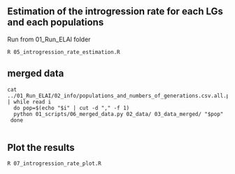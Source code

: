 ## Estimation of the introgression rate for each LGs and each populations

Run from 01_Run_ELAI folder
```
R 05_introgression_rate_estimation.R 
```

## merged data 

```
cat ../01_Run_ELAI/02_info/populations_and_numbers_of_generations.csv.all.pops | while read i
  do pop=$(echo "$i" | cut -d "," -f 1)
  python 01_scripts/06_merged_data.py 02_data/ 03_data_merged/ "$pop"
 done
 
```
## Plot the results
```
R 07_introgression_rate_plot.R
```
